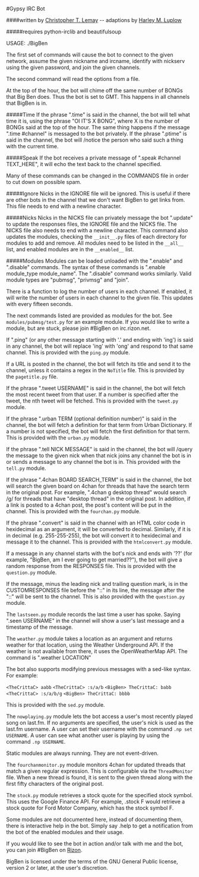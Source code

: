 #Gypsy IRC Bot

####written by [Christopher T. Lemay](http://www.thecrittac.us) -- adaptions by [Harley M. Luplow](harleyluplow.com)

#####requires python-irclib and beautifulsoup

USAGE: ./BigBen

The first set of commands will cause the bot to connect to the given network, assume the given
nickname and ircname, identify with nickserv using the given password, and join
the given channels.

The second command will read the options from a file.

At the top of the hour, the bot will chime off the same number of BONGs that Big
Ben does. Thus the bot is set to GMT. This happens in all channels that BigBen
is in.

#####Time
If the phrase ".time" is said in the channel, the bot will tell what time it is,
using the phrase "OI IT'S X BONG", where X is the number of BONGs said at the
top of the hour.
The same thing happens if the message ".time #channel" is messaged to the bot privately.
If the phrase ".ptime" is said in the channel, the bot will /notice the person
who said such a thing with the current time.

#####Speak
If the bot receives a private message of ".speak #channel TEXT_HERE", it will
echo the text back to the channel specified.

Many of these commands can be changed in the COMMANDS file in order to cut down on possible spam.

#####Ignore
Nicks in the IGNORE file will be ignored. This is useful if there are other
bots in the channel that we don't want BigBen to get links from. This file
needs to end with a newline character.

#####Nicks
Nicks in the NICKS file can privately message the bot ".update" to update the
responses files, the IGNORE file and the NICKS file. The NICKS file also
needs to end with a newline character. This command also updates the modules,
checking the `__init__.py` files of each directory for modules to add and
remove. All modules need to be listed in the `__all__` list, and enabled
modules are in the `__enabled__` list.

#####Modules
Modules can be loaded unloaded with the ".enable" and ".disable" commands.
The syntax of these commands is ".enable module_type module_name". The
".disable" command works similarly. Valid module types are "pubmsg", "privmsg"
and "join".

There is a function to log the number of users in each channel. If enabled,
it will write the number of users in each channel to the given file. This updates with
every fifteen seconds.

The next commands listed are provided as modules for the bot. See `modules/pubmsg/test.py`
for an example module. If you would like to write a module, but are stuck, please join #BigBen
on irc.rizon.net.

If ".ping" (or any other message starting with '.' and ending with 'ing') is said in any
channel, the bot will replace 'ing' with 'ong' and respond to that same channel. This is
provided with the `ping.py` module. 

If a URL is posted in the channel, the bot will fetch its title and send it to the
channel, unless it contains a regex in the `NoTitle` file. This is provided by the
`pagetitle.py` file.

If the phrase ".tweet USERNAME" is said in the channel, the bot will fetch the
most recent tweet from that user. If a number is specified after the tweet, the
nth tweet will be fetched. This is provided with the `tweet.py` module.

If the phrase ".urban TERM (optional definition number)" is said in the channel,
the bot will fetch a definition for that term from Urban Dictionary. If a number
is not specified, the bot will fetch the first definition for that term. This is
provided with the `urban.py` module.

If the phrase ".tell NICK MESSAGE" is said in the channel, the bot will /query
the message to the given nick when that nick joins any channel the bot is in or
sends a message to any channel the bot is in. This provided with the `tell.py`
module.

If the phrase ".4chan BOARD SEARCH_TERM" is said in the channel, the bot will
search the given board on 4chan for threads that have the search term in the
original post. For example, ".4chan g desktop thread" would search /g/ for
threads that have "desktop thread" in the original post. In addition, if a
link is posted to a 4chan post, the post's content will be put in the channel.
This is provided with the `fourchan.py` module. 

If the phrase ".convert" is said in the channel with an HTML color code in
hexidecimal as an argument, it will be converted to decimal. Similarly, if
it is in decimal (e.g. 255-255-255), the bot will convert it to hexidecimal
and message it to the channel. This is provided with the `htmlconvert.py` module.

If a message in any channel starts with the bot's nick and ends with '??' (for example,
"BigBen, am I ever going to get married??"), the bot will give a random response from the
RESPONSES file. This is provided with the `question.py` module.

If the message, minus the leading nick and trailing question mark, is in the
CUSTOMRESPONSES file before the "::" in its line, the message after the "::"
will be sent to the channel. This is also provided with the `question.py` module.

The `lastseen.py` module records the last time a user has spoke. Saying
".seen USERNAME" in the channel will show a user's last message and a timestamp
of the message.

The `weather.py` module takes a location as an argument and returns weather for
that location, using the Weather Underground API. If the weather is not
available from there, it uses the OpenWeatherMap API. The command is
".weather LOCATION"

The bot also supports modifying previous messages with a sed-like syntax. For
example:

`<TheCrittaC> aabb`
`<TheCrittaC> :s/a/b`
`<BigBen> TheCrittaC: babb`
`<TheCrittaC> :s/a/b/g`
`<BigBen> TheCrittaC: bbbb`

This is provided with the `sed.py` module.

The `nowplaying.py` module lets the bot access a user's most recently played
song on last.fm. If no arguments are specified, the user's nick is used as
the last.fm username. A user can set their username with the command
`.np set USERNAME`. A user can see what another user is playing by using the
command `.np USERNAME`.

Static modules are always running. They are not event-driven.

The `fourchanmonitor.py` module monitors 4chan for updated threads that match
a given regular expression. This is configurable via the `ThreadMonitor` file.
When a new thread is found, it is sent to the given thread along with the first
fifty characters of the original post.

The `stock.py` module retrieves a stock quote for the specified stock symbol.
This uses the Google Finance API. For example, .stock F would retrieve a stock
quote for Ford Motor Company, which has the stock symbol F.

Some modules are not documented here, instead of documenting them, there is
interactive help in the bot. Simply say .help to get a notification from the
bot of the enabled modules and their usage.

If you would like to see the bot in action and/or talk with me and the bot, you
can join #BigBen on [Rizon](irc://irc.rizon.net).

BigBen is licensed under the terms of the GNU General Public license, version
2 or later, at the user's discretion.

